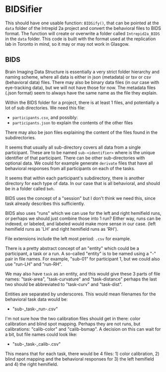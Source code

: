 # BIDSifier

This should have one usable function: `BIDSify()`, that can be pointed at the `data` folder of the Intrepid 2a project and convert the behavioral files to BIDS format. The function will create or overwrite a folder called `Intrepid2a_BIDS` in the `data` folder. This code is built with the format used at the replication lab in Toronto in mind, so it may or may not work in Glasgow.

## BIDS

Brain Imaging Data Structure is essentially a very strict folder hierarchy and naming scheme, where all data is either in json (metadata) or tsv or csv (behavioral data) files. There may also be binary data files (in our case with eye-tracking data), but we will not have those for now. The metadata files (.json format) seem to always have the same name as the file they explain.

Within the BIDS folder for a project, there is at least 1 files, and potentially a lot of sub directories. We need this file:

- `participants.csv`, and possibly:
- `participants.json` to explain the contents of the other files

There may also be json files explaining the content of the files found in the subdirectories.

It seems that usually all sub-directory covers all data from a single participant. These are to be named `sub-<identifier>` where <identifier> is the unique identifier of that participant. There can be other sub-directories with optional data. We could for example generate `derivate` files that have all behavioral responses from all participants on each of the tasks.

It seems that within each participant's subdirectory, there is another directory for each type of data. In our case that is all behavioral, and should be in a folder called `beh`.

BIDS uses the concept of a "session" but I don't think we need this, since task already describes this sufficiently.

BIDS also uses "runs" which we can use for the left and right hemifield runs, or perhaps we should just combine those into 1 run? Either way, runs can be indexed, or labeled, and labeled would make more sense in our case. (left hemifield runs as 'LH' and right hemifield runs as 'RH').

File extensions include the left most period: `.csv` for example.

There is a pretty abstract concept of an "entity" which could be a participant, a task or a run. A so-called "entity" is to be named using a "<key>-<value>" pair in file names. For example, "sub-01" for participant 1, but we could also use "run-LH" and "run-RH".

We may also have `task` as an entity, and this would give these 3 parts of file names: "task-area", "task-curvature" and "task-distance" perhaps the last two should be abbreviated to "task-curv" and "task-dist".

Entities are separated by underscores. This would mean filenames for the behavioral task data would be:

- "sub-<ID>_task-<task>_run-<hemifield>.csv"

I'm not sure how the two calibration files should get in there: color calibration and blind spot mapping. Perhaps they are not runs, but calibrations: "calib-color" and "calib-bsmap". A decision on this can wait for a bit, but file names could look like:

- "sub-<ID>_task-<task>_calib-<type>.csv"

This means that for each task, there would be 4 files: 1) color calibration, 2) blind spot mapping and the behavioral responses for 3) the left hemifield and 4) the right hemifield.

